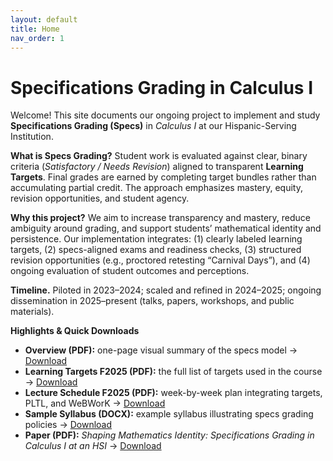 ```yaml
---
layout: default
title: Home
nav_order: 1
---
```


# Specifications Grading in Calculus I

Welcome! This site documents our ongoing project to implement and study **Specifications Grading (Specs)** in *Calculus I* at our Hispanic-Serving Institution.

**What is Specs Grading?** Student work is evaluated against clear, binary criteria (*Satisfactory / Needs Revision*) aligned to transparent **Learning Targets**. Final grades are earned by completing target bundles rather than accumulating partial credit. The approach emphasizes mastery, equity, revision opportunities, and student agency.

**Why this project?** We aim to increase transparency and mastery, reduce ambiguity around grading, and support students’ mathematical identity and persistence. Our implementation integrates: (1) clearly labeled learning targets, (2) specs-aligned exams and readiness checks, (3) structured revision opportunities (e.g., proctored retesting “Carnival Days”), and (4) ongoing evaluation of student outcomes and perceptions.

**Timeline.** Piloted in 2023–2024; scaled and refined in 2024–2025; ongoing dissemination in 2025–present (talks, papers, workshops, and public materials).

**Highlights & Quick Downloads**
- **Overview (PDF):** one-page visual summary of the specs model → [Download](/assets/files/Overview.pdf)
- **Learning Targets F2025 (PDF):** the full list of targets used in the course → [Download](/assets/files/LearningTargetsF2025.pdf)
- **Lecture Schedule F2025 (PDF):** week-by-week plan integrating targets, PLTL, and WeBWorK → [Download](/assets/files/Cal1LectureSchedule-Fall2025.pdf)
- **Sample Syllabus (DOCX):** example syllabus illustrating specs grading policies → [Download](/assets/files/SampleSyllabus.docx)
- **Paper (PDF):** *Shaping Mathematics Identity: Specifications Grading in Calculus I at an HSI* → [Download](/assets/files/ShapingMathIdentity.pdf)
